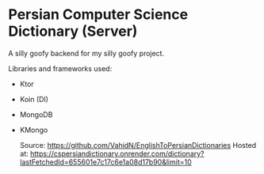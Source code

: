 # Persian Computer Science Dictionary (Server)

A silly goofy backend for my silly goofy project.

Libraries and frameworks used:
- Ktor
- Koin (DI)
- MongoDB
- KMongo

  Source: https://github.com/VahidN/EnglishToPersianDictionaries
  Hosted at: https://cspersiandictionary.onrender.com/dictionary?lastFetchedId=655601e7c17c6e1a08d17b90&limit=10

